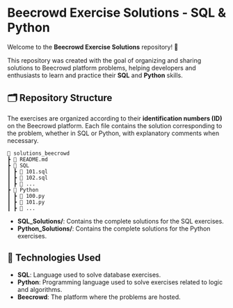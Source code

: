 # Beecrowd Exercise Solutions - SQL & Python

Welcome to the **Beecrowd Exercise Solutions** repository! 🚀

This repository was created with the goal of organizing and sharing solutions to Beecrowd platform problems, helping developers and enthusiasts to learn and practice their **SQL** and **Python** skills.

## 🗂 Repository Structure

The exercises are organized according to their **identification numbers (ID)** on the Beecrowd platform. Each file contains the solution corresponding to the problem, whether in SQL or Python, with explanatory comments when necessary.

```
📂 solutions_beecrowd
┣ 📄 README.md
┣ 📂 SQL
┃ ┣ 📄 101.sql
┃ ┣ 📄 102.sql
┃ ┣ 📄 ...
┣ 📂 Python
┃ ┣ 📄 100.py
┃ ┣ 📄 101.py
┃ ┣ 📄 ...
```

- **SQL_Solutions/**: Contains the complete solutions for the SQL exercises.
- **Python_Solutions/**: Contains the complete solutions for the Python exercises.

## 📌 Technologies Used

- **SQL**: Language used to solve database exercises.
- **Python**: Programming language used to solve exercises related to logic and algorithms.
- **Beecrowd**: The platform where the problems are hosted.
